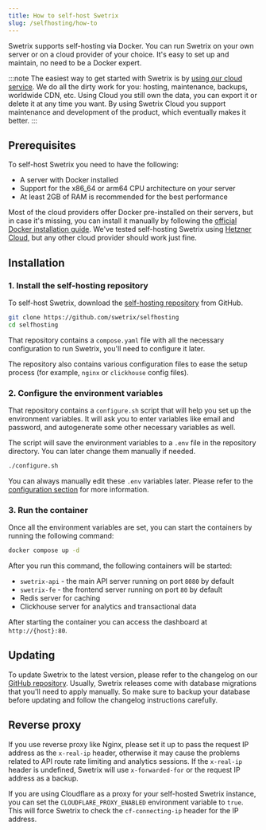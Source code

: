 ```yaml
---
title: How to self-host Swetrix
slug: /selfhosting/how-to
---
```


Swetrix supports self-hosting via Docker. You can run Swetrix on your own server or on a cloud provider of your choice. It's easy to set up and maintain, no need to be a Docker expert.

:::note
The easiest way to get started with Swetrix is by [using our cloud service](https://swetrix.com). We do all the dirty work for you: hosting, maintenance, backups, worldwide CDN, etc. Using Cloud you still own the data, you can export it or delete it at any time you want. By using Swetrix Cloud you support maintenance and development of the product, which eventually makes it better.
:::

## Prerequisites

To self-host Swetrix you need to have the following:

- A server with Docker installed
- Support for the x86_64 or arm64 CPU architecture on your server
- At least 2GB of RAM is recommended for the best performance

Most of the cloud providers offer Docker pre-installed on their servers, but in case it's missing, you can install it manually by following the [official Docker installation guide](https://docs.docker.com/get-docker/).
We've tested self-hosting Swetrix using [Hetzner Cloud](https://hetzner.cloud), but any other cloud provider should work just fine.

## Installation

### 1. Install the self-hosting repository

To self-host Swetrix, download the [self-hosting repository](https://github.com/swetrix/selfhosting) from GitHub.

```bash
git clone https://github.com/swetrix/selfhosting
cd selfhosting
```

That repository contains a `compose.yaml` file with all the necessary configuration to run Swetrix, you'll need to configure it later.

The repository also contains various configuration files to ease the setup process (for example, `nginx` or `clickhouse` config files).

### 2. Configure the environment variables

That repository contains a `configure.sh` script that will help you set up the environment variables. It will ask you to enter variables like email and password, and autogenerate some other necessary variables as well.

The script will save the environment variables to a `.env` file in the repository directory. You can later change them manually if needed.

```bash
./configure.sh
```

You can always manually edit these `.env` variables later. Please refer to the [configuration section](/selfhosting/configuring) for more information.

### 3. Run the container

Once all the environment variables are set, you can start the containers by running the following command:

```bash
docker compose up -d
```

After you run this command, the following containers will be started:

- `swetrix-api` - the main API server running on port `8080` by default
- `swetrix-fe` - the frontend server running on port `80` by default
- Redis server for caching
- Clickhouse server for analytics and transactional data

After starting the container you can access the dashboard at `http://{host}:80`.

## Updating

To update Swetrix to the latest version, please refer to the changelog on our [GitHub repository](https://github.com/swetrix/swetrix). Usually, Swetrix releases come with database migrations that you'll need to apply manually. So make sure to backup your database before updating and follow the changelog instructions carefully.

## Reverse proxy

If you use reverse proxy like Nginx, please set it up to pass the request IP address as the `x-real-ip` header, otherwise it may cause the problems related to API route rate limiting and analytics sessions. If the `x-real-ip` header is undefined, Swetrix will use `x-forwarded-for` or the request IP address as a backup.

If you are using Cloudflare as a proxy for your self-hosted Swetrix instance, you can set the `CLOUDFLARE_PROXY_ENABLED` environment variable to `true`. This will force Swetrix to check the `cf-connecting-ip` header for the IP address.
